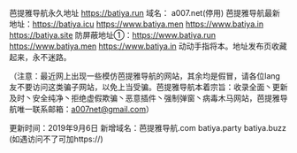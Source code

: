 芭提雅导航永久地址 https://batiya.run   域名： a007.net(停用) 
芭提雅导航最新地址：https://batiya.icu  https://www.batiya.men https://www.batiya.in https://batiya.site
防屏蔽地址①：https://www.batiya.run https://www.batiya.men https://www.batiya.in 动动手指将本。地址发布页收藏起来，永不迷路。


（注意：最近网上出现一些模仿芭提雅导航的网站，其余均是假冒，请各位lang友不要访问这类骗子网站，以免上当受骗。芭提雅导航本着宗旨：收录全面丶更新及时丶安全纯净丶拒绝虚假欺骗丶恶意插件丶强制弹窗丶病毒木马网站，芭提雅导航唯一联系邮箱：a007net@gmail.com）

更新时间：2019年9月6日
新增域名：芭提雅导航.com  batiya.party   batiya.buzz (如遇访问不了可加https://)  
